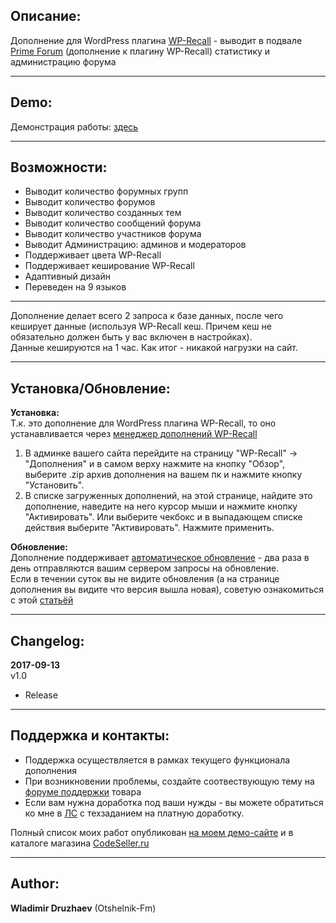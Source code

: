## Описание:  

Дополнение для WordPress плагина [WP-Recall](https://wordpress.org/plugins/wp-recall/) - выводит в подвале [Prime Forum](https://codeseller.ru/products/primeforum/) (дополнение к плагину WP-Recall) статистику и администрацию форума  

------------------------------

## Demo:  

Демонстрация работы: [здесь](http://across-ocean.otshelnik-fm.ru/forum/)  

------------------------------

## Возможности:  

- Выводит количество форумных групп  
- Выводит количество форумов  
- Выводит количество созданных тем  
- Выводит количество сообщений форума  
- Выводит количество участников форума  
- Выводит Администрацию: админов и модераторов  
- Поддерживает цвета WP-Recall  
- Поддерживает кеширование WP-Recall  
- Адаптивный дизайн  
- Переведен на 9 языков  

------------------------------

Дополнение делает всего 2 запроса к базе данных, после чего кеширует данные (используя WP-Recall кеш. Причем кеш не обязательно должен быть у вас включен в настройках).  
Данные кешируются на 1 час. Как итог - никакой нагрузки на сайт.  

------------------------------

## Установка/Обновление:  

**Установка:**  
Т.к. это дополнение для WordPress плагина WP-Recall, то оно устанавливается через [менеджер дополнений WP-Recall](https://codeseller.ru/obshhie-svedeniya-o-dopolneniyax-wp-recall/)  

1. В админке вашего сайта перейдите на страницу "WP-Recall" -> "Дополнения" и в самом верху нажмите на кнопку "Обзор", выберите .zip архив дополнения на вашем пк и нажмите кнопку "Установить".  
2. В списке загруженных дополнений, на этой странице, найдите это дополнение, наведите на него курсор мыши и нажмите кнопку "Активировать". Или выберите чекбокс и в выпадающем списке действия выберите "Активировать". Нажмите применить.  


**Обновление:**  
Дополнение поддерживает [автоматическое обновление](https://codeseller.ru/avtomaticheskie-obnovleniya-dopolnenij-plagina-wp-recall/) - два раза в день отправляются вашим сервером запросы на обновление.  
Если в течении суток вы не видите обновления (а на странице дополнения вы видите что версия вышла новая), советую ознакомиться с этой [статьёй](https://codeseller.ru/post-group/rabota-wordpress-krona-cron-prinuditelnoe-vypolnenie-kron-zadach-dlya-wp-recall/) 

------------------------------

## Changelog:  
**2017-09-13**  
v1.0  
*  Release  

------------------------------

## Поддержка и контакты:  

* Поддержка осуществляется в рамках текущего функционала дополнения  
* При возникновении проблемы, создайте соотвествующую тему на [форуме поддержки](https://codeseller.ru/forum/product-15830/) товара  
* Если вам нужна доработка под ваши нужды - вы можете обратиться ко мне в [ЛС](https://codeseller.ru/author/otshelnik-fm/?tab=chat) с техзаданием на платную доработку.  

Полный список моих работ опубликован [на моем демо-сайте](http://across-ocean.otshelnik-fm.ru/) и в каталоге магазина [CodeSeller.ru](https://codeseller.ru/author/otshelnik-fm/?tab=publics&subtab=type-products)

------------------------------

## Author:  

**Wladimir Druzhaev** (Otshelnik-Fm)  
